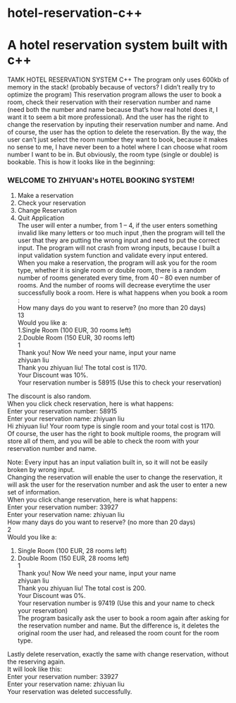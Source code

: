 # hotel-reservation-c++
# A hotel reservation system built with c++
TAMK HOTEL RESERVATION SYSTEM C++
The program only uses 600kb of memory in the stack! (probably because of vectors? I didn’t really try to optimize the program) 
This reservation program allows the user to book a room, check their reservation with their reservation number and name (need both the number and name because that’s how real hotel does it, I want it to seem a bit more professional). And the user has the right to change the reservation by inputing their reservation number and name. And of course, the user has the option to delete the reservation. By the way, the user can’t just select the room number they want to book, because it makes no sense to me, I have never been to a hotel where I can choose what room number I want to be in. But obviously, the room type (single or double) is bookable.
This is how it looks like in the beginning:
### WELCOME TO ZHIYUAN's HOTEL BOOKING SYSTEM!  
1. Make a reservation
2. Check your reservation
3. Change Reservation
4. Quit Application  
The user will enter a number, from 1 – 4, if the user enters something invalid like many letters or too much input ,then the program will tell the user that they are putting the wrong input and need to put the correct input. The program will not crash from wrong inputs, because I built a input validation system function and validate every input entered.  
When you make a reservation, the program will ask you for the room type, whether it is single room or double room, there is a random number of rooms generated every time, from 40 – 80 even number of rooms. And the number of rooms will decrease everytime the user successfully book a room.
Here is what happens when you book a room :  
How many days do you want to reserve? (no more than 20 days)  
13  
Would you like a:   
1.Single Room (100 EUR, 30 rooms left)  
2.Double Room (150 EUR, 30 rooms left)  
1  
Thank you! Now We need your name, input your name  
zhiyuan liu  
Thank you zhiyuan liu! The total cost is 1170.  
Your Discount was 10%.   
Your reservation number is 58915 (Use this to check your reservation)  

The discount is also random.  
When you click check reservation, here is what happens:  
Enter your reservation number: 58915  
Enter your reservation name: zhiyuan liu  
Hi zhiyuan liu! Your room type is single room and your total cost is 1170.    
Of course, the user has the right to book multiple rooms, the program will store all of them, and you will be able to check the room with your reservation number and name.  

Note: Every input has an input valiation built in, so it will not be easily broken by wrong input.  
Changing the reservation will enable the user to change the reservation, it will ask the user for the reservation number and ask the user to enter a new set of information.  
When you click change reservation, here is what happens:  
Enter your reservation number: 33927  
Enter your reservation name: zhiyuan liu  
How many days do you want to reserve? (no more than 20 days)  
2  
Would you like a:  
1. Single Room (100 EUR, 28 rooms left)  
2. Double Room (150 EUR, 28 rooms left)  
1  
Thank you! Now We need your name, input your name   
zhiyuan liu  
Thank you zhiyuan liu! The total cost is 200.  
Your Discount was 0%.   
Your reservation number is 97419 (Use this and your name to check your reservation)  
The program basically ask the user to book a room again after asking for the reservation number and name. But the difference is, it deletes the original room the user had, and released the room count for the room type.   

Lastly delete reservation, exactly the same with change reservation, without the reserving again.  
It will look like this:  
Enter your reservation number: 33927  
Enter your reservation name: zhiyuan liu  
Your reservation was deleted successfully.  
